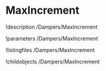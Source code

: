 <!-- MOOSE Documentation Stub: Remove this when content is added. -->

# MaxIncrement
!description /Dampers/MaxIncrement

!parameters /Dampers/MaxIncrement

!listingfiles /Dampers/MaxIncrement

!childobjects /Dampers/MaxIncrement
